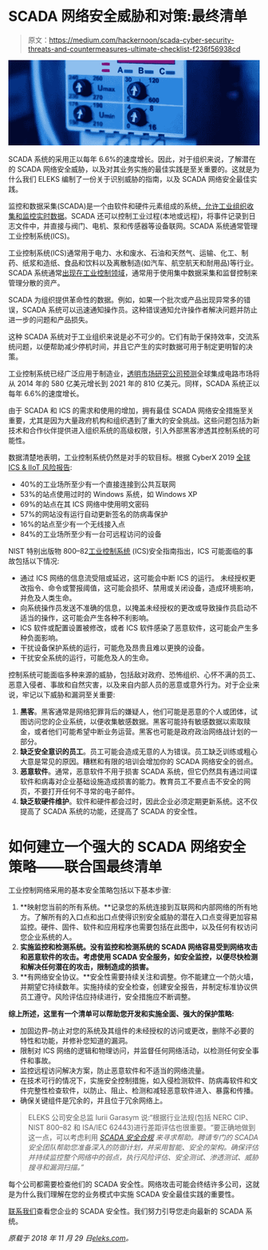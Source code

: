 # SCADA 网络安全威胁和对策:最终清单

> 原文：<https://medium.com/hackernoon/scada-cyber-security-threats-and-countermeasures-ultimate-checklist-f236f56938cd>

![](img/399bda9754d8dbc2b98dff363a674675.png)

SCADA 系统的采用正以每年 6.6%的速度增长。因此，对于组织来说，了解潜在的 SCADA 网络安全威胁，以及对其业务实施的最佳实践是至关重要的。这就是为什么我们 ELEKS 编制了一份关于识别威胁的指南，以及 SCADA 网络安全最佳实践。

监控和数据采集(SCADA)是一个由软件和硬件元素组成的系统[，允许工业组织收集和监控实时数据](https://eleks.com/blog/industry-4-0-definition-benefits-enterprise/?utm_source=medium&utm_medium=refferal&utm_campaign=Republ-SCADA-Blog)。SCADA 还可以控制工业过程(本地或远程)，将事件记录到日志文件中，并直接与阀门、电机、泵和传感器等设备联网。SCADA 系统通常管理工业控制系统(ICS)。

工业控制系统(ICS)通常用于电力、水和废水、石油和天然气、运输、化工、制药、纸浆和造纸、食品和饮料以及离散制造(如汽车、航空航天和耐用品)等行业。SCADA 系统通常[出现在工业控制领域](https://eleks.com/blog/robotic-process-automation-rpa-enterprises/?utm_source=medium&utm_medium=refferal&utm_campaign=Republ-SCADA-Blog)，通常用于使用集中数据采集和监督控制来管理分散的资产。

SCADA 为组织提供革命性的数据。例如，如果一个批次或产品出现异常多的错误，SCADA 系统可以迅速通知操作员。这种错误通知允许操作者解决问题并防止进一步的问题和产品损失。

这种 SCADA 系统对于工业组织来说是必不可少的。它们有助于保持效率，交流系统问题，以便帮助减少停机时间，并且它产生的实时数据可用于制定更明智的决策。

工业控制系统已经广泛应用于制造业，[透明市场研究公司预测](https://www.transparencymarketresearch.com/pressrelease/industrial-controls-market.htm)全球集成电路市场将从 2014 年的 580 亿美元增长到 2021 年的 810 亿美元。同样，SCADA 系统正以每年 6.6%的速度增长。

由于 SCADA 和 ICS 的需求和使用的增加，拥有最佳 SCADA 网络安全措施至关重要，尤其是因为大量政府机构和组织遇到了重大的安全挑战。这些问题包括为新技术和合作伙伴提供进入组织系统的高级权限，引入外部黑客渗透其控制系统的可能性。

数据清楚地表明，工业控制系统仍然是对手的软目标。根据 CyberX 2019 [全球 ICS & IIoT 风险报告](https://cyberx-labs.com/resources/risk-report-2019/):

*   40%的工业场所至少有一个直接连接到公共互联网
*   53%的站点使用过时的 Windows 系统，如 Windows XP
*   69%的站点在其 ICS 网络中使用明文密码
*   57%的网站没有运行自动更新签名的防病毒保护
*   16%的站点至少有一个无线接入点
*   84%的工业场所至少有一台可远程访问的设备

NIST 特别出版物 800–82[工业控制系统](https://nvlpubs.nist.gov/nistpubs/SpecialPublications/NIST.SP.800-82r2.pdf) (ICS)安全指南指出，ICS 可能面临的事故包括以下情况:

*   通过 ICS 网络的信息流受阻或延迟，这可能会中断 ICS 的运行。
    未经授权更改指令、命令或警报阈值，这可能会损坏、禁用或关闭设备，造成环境影响，并危及人类生命。
*   向系统操作员发送不准确的信息，以掩盖未经授权的更改或导致操作员启动不适当的操作，这可能会产生各种不利影响。
*   ICS 软件或配置设置被修改，或者 ICS 软件感染了恶意软件，这可能会产生多种负面影响。
*   干扰设备保护系统的运行，可能危及昂贵且难以更换的设备。
*   干扰安全系统的运行，可能危及人的生命。

控制系统可能面临多种来源的威胁，包括敌对政府、恐怖组织、心怀不满的员工、恶意入侵者、事故和自然灾害，以及来自内部人员的恶意或意外行为。对于企业来说，牢记以下威胁和漏洞至关重要:

1.  **黑客**。黑客通常是网络犯罪背后的嫌疑人，他们可能是恶意的个人或团体，试图访问您的企业系统，以便收集敏感数据。黑客可能持有敏感数据以索取赎金，或者他们可能希望中断业务运营。黑客也可能是政府政治网络战计划的一部分。
2.  **缺乏安全意识的员工**。员工可能会造成无意的人为错误。员工缺乏训练或粗心大意是常见的原因。糟糕和有限的培训会增加你的 SCADA 网络安全的弱点。
3.  **恶意软件**。通常，恶意软件不用于损害 SCADA 系统，但它仍然具有通过间谍软件和病毒对企业基础设施造成损害的能力。教育员工不要点击不安全的网页，不要打开任何不寻常的电子邮件。
4.  **缺乏软硬件维护**。软件和硬件都会过时，因此企业必须定期更新系统。这不仅提高了 SCADA 系统的功能，还提高了 SCADA 的安全性。

# 如何建立一个强大的 SCADA 网络安全策略——联合国最终清单

工业控制网络采用的基本安全策略包括以下基本步骤:

1.  **映射您当前的所有系统。**记录您的系统连接到互联网和内部网络的所有地方。了解所有的入口点和出口点使得识别安全威胁的潜在入口点变得更加容易监控。硬件、固件、软件和应用程序也需要包括在此图中，以及任何有权访问您企业系统的人。
2.  **实施监控和检测系统。没有监控和检测系统的 SCADA 网络容易受到网络攻击和恶意软件的攻击。考虑使用 SCADA 安全服务，如安全监控，以便尽快检测和解决任何潜在的攻击，限制造成的损害。**
3.  **有网络安全协议。**安全性需要持续关注和调整。你不能建立一个防火墙，并期望它持续数年。实施持续的安全检查，创建安全报告，并制定标准协议供员工遵守。风险评估应持续进行，安全措施应不断调整。

**综上所述，这里有一个清单可以帮助您开发和实施全面、强大的保护策略:**

*   加固边界–防止对您的系统及其组件的未经授权的访问或更改，删除不必要的特性和功能，并修补您知道的漏洞。
*   限制对 ICS 网络的逻辑和物理访问，并监督任何网络活动，以检测任何安全事件和事故。
*   监控远程访问解决方案，防止恶意软件和不适当的网络流量。
*   在技术可行的情况下，实施安全控制措施，如入侵检测软件、防病毒软件和文件完整性检查软件，以防止、阻止、检测和减轻恶意软件进入、暴露和传播。
*   确保关键组件是冗余的，并且位于冗余网络上。

> ELEKS 公司安全总监 Iurii Garasym 说:“根据行业法规(包括 NERC CIP、NIST 800–82 和 ISA/IEC 62443)进行差距评估也很重要。“要正确地做到这一点，可以考虑利用 [*SCADA 安全合规*](https://eleks.com/services/security-services/?utm_source=medium&utm_medium=refferal&utm_campaign=Republ-SCADA-Blog) *来寻求帮助。聘请专门的 SCADA 安全团队帮助您准备深入的防御计划，并采用智能、安全的架构。确保评估并持续监控整个网络中的弱点，执行风险评估、安全测试、渗透测试、威胁搜寻和漏洞扫描。”*

每个公司都需要检查他们的 SCADA 安全性。网络攻击可能会终结许多公司，这就是为什么我们理解在您的业务模式中实施 SCADA 安全最佳实践的重要性。

[联系我们](https://eleks.com/contact-us/?utm_source=medium&utm_medium=refferal&utm_campaign=Republ-SCADA-Blog)查看您企业的 SCADA 安全性。我们努力引导您走向最新的 SCADA 系统。

*原载于 2018 年 11 月 29 日*[*eleks.com*](https://eleks.com/blog/scada-cyber-security-threats-countermeasures/?utm_source=medium&utm_medium=refferal&utm_campaign=Republ-SCADA-Blog)*。*